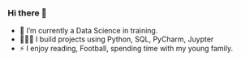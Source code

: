 ### Hi there 👋

- 🌱 I’m currently a Data Science in training.
- 👨🏿‍🔧 I build projects using Python, SQL, PyCharm, Juypter
- ⚡ I enjoy reading, Football, spending time with my young family.
  
<!--
**ceebeeaka89/ceebeeaka89** is a ✨ _special_ ✨ repository because its `README.md` (this file) appears on your GitHub profile.

Here are some ideas to get you started:

- 🔭 I’m currently working on ...
- 🌱 I’m currently learning ...
- 👯 I’m looking to collaborate on ...
- 🤔 I’m looking for help with ...
- 💬 Ask me about ...
- 📫 How to reach me: ...
- 😄 Pronouns: ...
- ⚡ Fun fact: ...
-->

